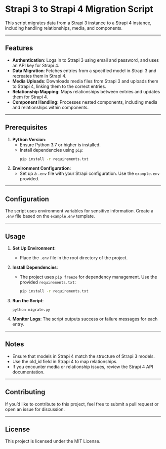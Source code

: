 # Strapi 3 to Strapi 4 Migration Script
This script migrates data from a Strapi 3 instance to a Strapi 4 instance, including handling relationships, media, and components.

---

## Features
- **Authentication**: Logs in to Strapi 3 using email and password, and uses an API key for Strapi 4.
- **Data Migration**: Fetches entries from a specified model in Strapi 3 and recreates them in Strapi 4.
- **Media Uploads**: Downloads media files from Strapi 3 and uploads them to Strapi 4, linking them to the correct entries.
- **Relationship Mapping**: Maps relationships between entries and updates them for Strapi 4.
- **Component Handling**: Processes nested components, including media and relationships within components.

---

## Prerequisites
1. **Python Version**:
   - Ensure Python 3.7 or higher is installed.
   - Install dependencies using `pip`:
     ```bash
     pip install -r requirements.txt
     ```
2. **Environment Configuration**:
   - Set up a `.env` file with your Strapi configuration. Use the `example.env` provided.

---

## Configuration
The script uses environment variables for sensitive information. Create a `.env` file based on the `example.env` template.

---

## Usage
1. **Set Up Environment**:
   - Place the `.env` file in the root directory of the project.

2. **Install Dependencies**:
   - The project uses `pip freeze` for dependency management. Use the provided `requirements.txt`:
     ```bash
     pip install -r requirements.txt
     ```
3. **Run the Script**:
    ```
    python migrate.py
    ```
4. **Monitor Logs**:
    The script outputs success or failure messages for each entry.

---

## Notes 
- Ensure that models in Strapi 4 match the structure of Strapi 3 models.
- Use the old_id field in Strapi 4 to map relationships.
- If you encounter media or relationship issues, review the Strapi 4 API documentation.

---

## Contributing
If you’d like to contribute to this project, feel free to submit a pull request or open an issue for discussion.

---

## License
This project is licensed under the MIT License.
